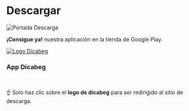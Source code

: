# Descargar

<img class="covers cover-page-r" :src="$withBase('/img/portada_descarga.jpg')" alt="Portada Descarga" />

**¡Consigue ya!** nuestra aplicación en la tienda de Google Play.

<a class="logos" href="https://play.google.com/apps/testing/com.decabeg_android" title="Descargar App" target="_blank">
    <img :src="$withBase('/img/dicabeg.png')" alt="Logo Dicabeg" />
</a>

<h3 class="h3-logos">App Dicabeg</h3>

<br />

:point_up: Solo haz clic sobre el **logo de dicabeg** para ser redirigido al sitio de descarga.